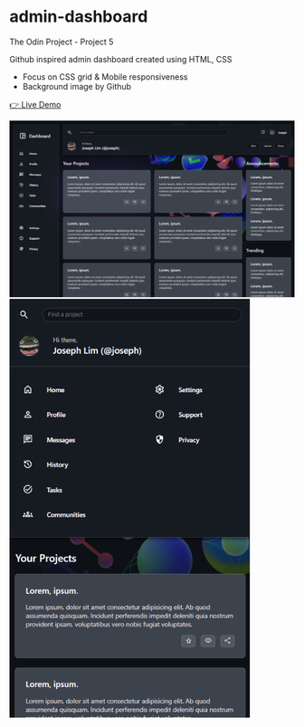 # admin-dashboard

The Odin Project - Project 5

Github inspired admin dashboard created using HTML, CSS

-   Focus on CSS grid & Mobile responsiveness
-   Background image by Github

[👉 Live Demo](https://mocchu.github.io/admin-dashboard/)

<img src="img/sc.png" width="825" />
<img src="img/sc-mobile.png" width="425" />
